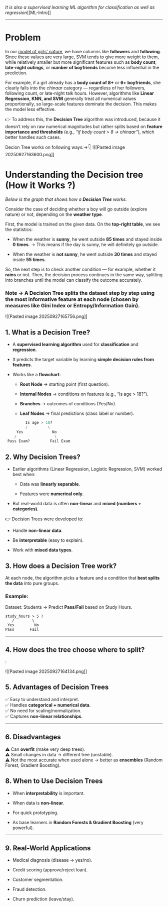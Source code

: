 *It is also a supervised learning ML algorithm for classification as well as regression*[[ML-Intro]]

----

# Problem 
In our [model of girls’ nature](SVC_02.py), we have columns like **followers** and **following**. Since these values are very large, SVM tends to give more weight to them, while relatively smaller but more significant features such as **body count**, **late-night outings**, or **number of boyfriends** become less influential in the prediction.

For example, if a girl already has a **body count of 8+** or **6+ boyfriends**, she clearly falls into the _chinaar_ category — regardless of her followers, following count, or late-night talk hours. However, algorithms like **Linear Regression, KNN, and SVM** generally treat all numerical values proportionally, so large-scale features dominate the decision. This makes the model less effective.

👉 To address this, the **Decision Tree** algorithm was introduced, because it doesn’t rely on raw numerical magnitudes but rather splits based on **feature importance and thresholds** (e.g., _“if body count > 8 → chinaar”_), which better handles such cases.

Decion Tree works on following ways:->👇
![[Pasted image 20250927163600.png]]



# Understanding the Decision tree (How it Works ?)
_Below is the graph that shows how a **Decision Tree** works._

Consider the case of deciding whether a boy will go outside (explore nature) or not, depending on the **weather type**.

First, the model is trained on the given data. On the **top-right table**, we see the statistics:

- When the weather is **sunny**, he went outside **85 times** and stayed inside **0 times**. → This means if the day is sunny, he will definitely go outside.
    
- When the weather is **not sunny**, he went outside **30 times** and stayed inside **55 times**.
    

So, the next step is to check another condition — for example, whether it **rains** or not. Then, the decision process continues in the same way, splitting into branches until the model can classify the outcome accurately.

### Note -> A Decision Tree splits the dataset **step by step** using the most informative feature at each node (chosen by measures like **Gini Index** or **Entropy/Information Gain**).
![[Pasted image 20250927165756.png]]
## 1. **What is a Decision Tree?**

- A **supervised learning algorithm** used for **classification** and **regression**.
    
- It predicts the target variable by learning **simple decision rules from features**.
    
- Works like a **flowchart**:
    
    - **Root Node** → starting point (first question).
        
    - **Internal Nodes** → conditions on features (e.g., “Is age > 18?”).
        
    - **Branches** → outcomes of conditions (Yes/No).
        
    - **Leaf Nodes** → final predictions (class label or number).

```python
         Is age > 18?
         /         \
     Yes             No
    /                 \
 Pass Exam?         Fail Exam

```

## 2. **Why Decision Trees?**

- Earlier algorithms (Linear Regression, Logistic Regression, SVM) worked best when:
    
    - Data was **linearly separable**.
        
    - Features were **numerical only**.
        
- But real-world data is often **non-linear** and **mixed (numbers + categories)**.
    

👉 Decision Trees were developed to:

- Handle **non-linear data**.
    
- Be **interpretable** (easy to explain).
    
- Work with **mixed data types**.


## 3. **How does a Decision Tree work?**

At each node, the algorithm picks a feature and a condition that **best splits the data** into pure groups.

### Example:

Dataset: Students → Predict **Pass/Fail** based on Study Hours.
```Img
study_hours > 5 ?
   /        \
 Yes         No
Pass       Fail
```


---

## 4. **How does the tree choose where to split?**
:

![[Pasted image 20250927164134.png]]
## 5. **Advantages of Decision Trees**

✅ Easy to understand and interpret.  
✅ Handles **categorical + numerical data**.  
✅ No need for scaling/normalization.  
✅ Captures **non-linear relationships**.

---

## 6. **Disadvantages**

⚠️ Can **overfit** (make very deep trees).  
⚠️ Small changes in data → different tree (unstable).  
⚠️ Not the most accurate when used alone → better as **ensembles** (Random Forest, Gradient Boosting).

## 8. **When to Use Decision Trees**

- When **interpretability** is important.
    
- When data is **non-linear**.
    
- For quick prototyping.
    
- As base learners in **Random Forests & Gradient Boosting** (very powerful).
    

---

## 9. **Real-World Applications**

- Medical diagnosis (disease → yes/no).
    
- Credit scoring (approve/reject loan).
    
- Customer segmentation.
    
- Fraud detection.
    
- Churn prediction (leave/stay).